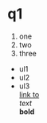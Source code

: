 # q1
1. one
2. two
3. three  
- ul1
- ul2
- ul3  
[link to](https://www.instagram.com/reygab35?igsh=bDk0ZGo5aXI4ZHRz)  
_text_  
**bold**  
